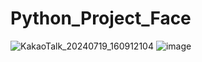 # Python_Project_Face

![KakaoTalk_20240719_160912104](https://github.com/user-attachments/assets/2b11ce86-51a3-404f-826e-fe1893f0424e)
![image](https://github.com/user-attachments/assets/4ef207a3-b0d7-4337-aed9-4a83fbac14b3)
